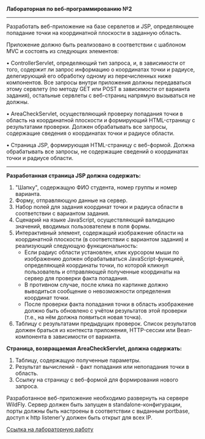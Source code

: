 **Лабораторная по веб-программированию №2**
***
Разработать веб-приложение на базе сервлетов и JSP, определяющее попадание точки на координатной плоскости в заданную область.  

Приложение должно быть реализовано в соответствии с шаблоном MVC и состоять из следующих элементов:  

•	ControllerServlet, определяющий тип запроса, и, в зависимости от того, содержит ли запрос информацию о координатах точки и радиусе, делегирующий его обработку одному из перечисленных ниже компонентов. Все запросы внутри приложения должны передаваться этому сервлету (по методу GET или POST в зависимости от варианта задания), остальные сервлеты с веб-страниц напрямую вызываться не должны.  

•	AreaCheckServlet, осуществляющий проверку попадания точки в область на координатной плоскости и формирующий HTML-страницу с результатами проверки. Должен обрабатывать все запросы, содержащие сведения о координатах точки и радиусе области.    

•	Страница JSP, формирующая HTML-страницу с веб-формой. Должна обрабатывать все запросы, не содержащие сведений о координатах точки и радиусе области. 


***
__Разработанная страница JSP должна содержать:__
1.  "Шапку", содержащую ФИО студента, номер группы и номер варианта.  
2.  Форму, отправляющую данные на сервер.  
3.  Набор полей для задания координат точки и радиуса области в соответствии с вариантом задания.  
4.  Сценарий на языке JavaScript, осуществляющий валидацию значений, вводимых пользователем в поля формы.  
5.  Интерактивный элемент, содержащий изображение области на координатной плоскости (в соответствии с вариантом задания) и реализующий следующую функциональность:  
    - Если радиус области установлен, клик курсором мыши по изображению должен обрабатываться JavaScript-функцией, определяющей координаты точки, по которой кликнул пользователь и отправляющей полученные координаты на сервер для проверки факта попадания.  
    - В противном случае, после клика по картинке должно выводиться сообщение о невозможности определения координат точки.  
    - После проверки факта попадания точки в область изображение должно быть обновлено с учётом результатов этой проверки (т.е., на нём должна появиться новая точка).  
6.   Таблицу с результатами предыдущих проверок. Список результатов должен браться из контекста приложения, HTTP-сессии или Bean-компонента в зависимости от варианта.  

__Страница, возвращаемая AreaCheckServlet, должна содержать:__  
1.  Таблицу, содержащую полученные параметры.  
2.  Результат вычислений - факт попадания или непопадания точки в область.  
3.  Ссылку на страницу с веб-формой для формирования нового запроса.  

Разработанное веб-приложение необходимо развернуть на сервере WildFly. Сервер должен быть запущен в standalone-конфигурации, порты должны быть настроены в соответствии с выданным portbase, доступ к http listener'у должен быть открыт для всех IP.

[Ссылка на лабораторную работу](http://localhost:4180/JSPLab-1.0/)
